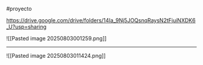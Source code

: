 #proyecto

https://drive.google.com/drive/folders/14Ia_9Nj5JOQsnqRaysN2tFjuiNXDK6_U?usp=sharing

![[Pasted image 20250803001259.png]]

---

![[Pasted image 20250803011424.png]]

